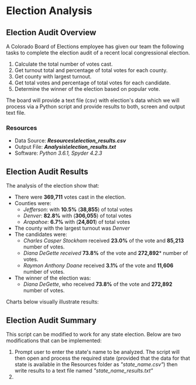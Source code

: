 # Election Analysis
## Election Audit Overview
A Colorado Board of Elections employee has given our team the following tasks to complete the election audit of a recent local congressional election.
1. Calculate the total number of votes cast.
2. Get turnout total and percentage of total votes for each county.
3. Get county with largest turnout.
2. Get total votes and percentage of total votes for each candidate.
5. Determine the winner of the election based on popular vote.

The board will provide a text file (csv) with election's data which we will process via a Python script and provide results to both, screen and output text file.

### Resources
- Data Source: ***Resources\election_results.csv***
- Output File: ***Analysis\election_results.txt***
- Software: *Python 3.6.1, Spyder 4.2.3*
## Election Audit Results
The analysis of the election show that:
- There were **369,711** votes cast in the election.
- Counties were:
  - *Jefferson*: with **10.5%** (**38,855**) of total votes
  - *Denver*: **82.8%** with (**306,055**) of total votes
  - *Arapahoe*: **6.7%** with (**24,801**) of total votes
- The county with the largest turnout was *Denver*
- The candidates were:
  - *Charles Casper Stockham* received **23.0%** of the vote and **85,213** number of votes.
  - *Diana DeGette received* **73.8%** of the vote and **272,892*** number of votes.
  - *Raymon Anthony Doane* received **3.1%** of the vote and **11,606** number of votes.
- The winner of the election was: 
  - *Diana DeGette*, who received **73.8%** of the vote and **272,892** number of votes.

Charts below visually illustrate results:

## Election Audit Summary
This script can be modified to work for any state election. Below are two modifications that can be implemented:
1. Prompt user to enter the state's name to be analyzed. The script will then open and process the required state (provided that the data for that state is available in the Resources folder as *"state_name.csv"*) then write results to a text file named *"state_name_results.txt"*
2. 
